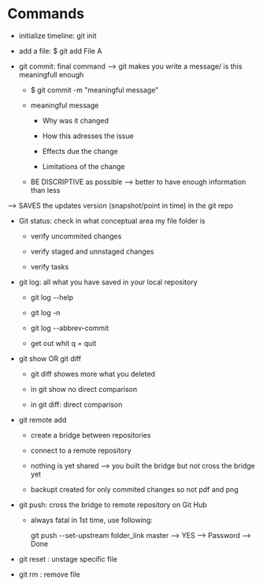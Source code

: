 # Commands

- initialize timeline: git init

- add a file: $ git add File A

- git commit: final command --> git makes you write a message/ is this meaningfull enough
  
  - $ git commit -m "meaningful message"
  
  - meaningful message
    
    - Why was it changed
    
    - How this adresses the issue
    
    - Effects due the change
    
    - Limitations of the change
  
  - BE DISCRIPTIVE as possible --> better to have enough information than less

--> SAVES the updates version (snapshot/point in time) in the git repo

- Git status: check in what conceptual area my file folder is 
  
  - verify uncommited changes
  
  - verify staged and unnstaged changes 
  
  - verify tasks 

- git log: all what you have saved in your local repository 
  
  - git log --help 
  
  - git log -n <number>
  
  - git log --abbrev-commit 
  
  - get out whit q = quit 

- git show <commit ID1> <commit ID2> OR git diff <commit ID1> <commit ID2> 
  
  - git diff showes more what you deleted 
  
  - in git show no direct comparison 
  
  - in git diff: direct comparison 

- git remote add <name><SSH> 
  
  - create a bridge between repositories
  
  - connect to a remote repository 
  
  - nothing is yet shared --> you built the bridge but not cross the bridge yet 
  
  - backupt created for only commited changes so not pdf and png  

- git push: cross the bridge to remote repository on Git Hub 
  
  - always fatal in 1st time, use following:
    
    git push --set-upstream folder_link master --> YES --> Password --> Done

- git reset <file> : unstage specific file 

- git rm <file> : remove file 
